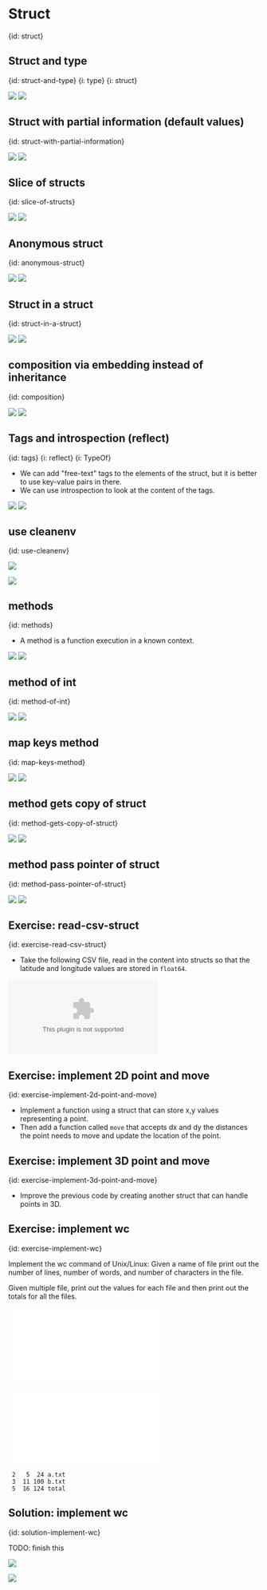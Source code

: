 # Struct
{id: struct}

## Struct and type
{id: struct-and-type}
{i: type}
{i: struct}

![](examples/struct-person/struct_person.go)
![](examples/struct-person/struct_person.out)

## Struct with partial information (default values)
{id: struct-with-partial-information}

![](examples/partial-struct/partial_struct.go)
![](examples/partial-struct/partial_struct.out)

## Slice of structs
{id: slice-of-structs}

![](examples/slice-of-struct/slice_of_struct.go)
![](examples/slice-of-struct/slice_of_struct.out)


## Anonymous struct
{id: anonymous-struct}

![](examples/anonymous-struct/anonymous_struct.go)
![](examples/anonymous-struct/anonymous_struct.out)

## Struct in a struct
{id: struct-in-a-struct}

![](examples/struct-in-a-struct/struct_in_a_struct.go)
![](examples/struct-in-a-struct/struct_in_a_struct.out)

## composition via embedding instead of inheritance
{id: composition}

![](examples/struct-compose/struct_compose.go)
![](examples/struct-compose/struct_compose.out)

## Tags and introspection (reflect)
{id: tags}
{i: reflect}
{i: TypeOf}

* We can add "free-text" tags to the elements of the struct, but it is better to use key-value pairs in there.
* We can use introspection to look at the content of the tags.

![](examples/struct-tags/struct_tags.go)
![](examples/struct-tags/struct_tags.out)

## use cleanenv
{id: use-cleanenv}

![](examples/use-cleanenv/use_cleanenv.go)

![](examples/use-cleanenv/config.yml)


## methods
{id: methods}

* A method is a function execution in a known context.

![](examples/struct-methods/struct_methods.go)
![](examples/struct-methods/struct_methods.out)

## method of int
{id: method-of-int}

![](examples/method-of-int/method_of_int.go)
![](examples/method-of-int/method_of_int.out)

## map keys method
{id: map-keys-method}

![](examples/map-keys-method/map_keys_method.go)
![](examples/map-keys-method/map_keys_method.out)


## method gets copy of struct
{id: method-gets-copy-of-struct}

![](examples/method-gets-copy/method_gets_copy.go)
![](examples/method-gets-copy/method_gets_copy.out)

## method pass pointer of struct
{id: method-pass-pointer-of-struct}

![](examples/method-pass-pointer/method_pass_pointer.go)
![](examples/method-pass-pointer/method_pass_pointer.out)

## Exercise: read-csv-struct
{id: exercise-read-csv-struct}

* Take the following CSV file, read in the content into structs so that the latitude and longitude values are stored in `float64`.

![](examples/csv-struct/cities.csv)

## Exercise: implement 2D point and move
{id: exercise-implement-2d-point-and-move}

* Implement a function using a struct that can store x,y values representing a point.
* Then add a function called `move` that accepts dx and dy the distances the point needs to move and update the location of the point.

## Exercise: implement 3D point and move
{id: exercise-implement-3d-point-and-move}

* Improve the previous code by creating another struct that can handle points in 3D.


## Exercise: implement wc
{id: exercise-implement-wc}

Implement the wc command of Unix/Linux: Given a name of file print out the number of lines, number of words, and number of characters in the file.

Given multiple file, print out the values for each file and then print out the totals for all the files.

![](examples/wc/a.txt)

![](examples/wc/b.txt)

```
 2   5  24 a.txt
 3  11 100 b.txt
 5  16 124 total
```

## Solution: implement wc
{id: solution-implement-wc}

TODO: finish this

![](examples/wc/wc.go)

![](examples/wc/wc_test.go)